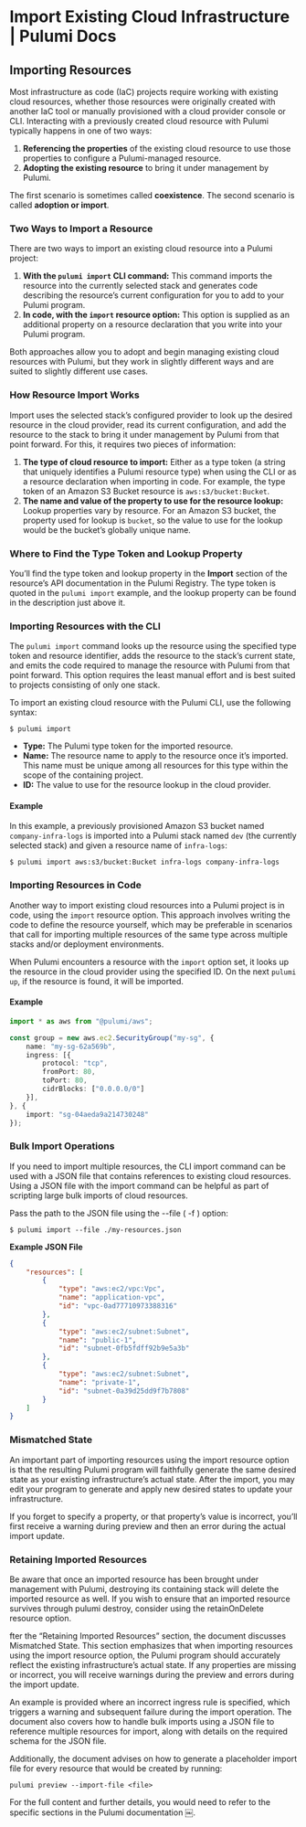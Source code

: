 # Import Existing Cloud Infrastructure | Pulumi Docs

## Importing Resources

Most infrastructure as code (IaC) projects require working with existing cloud resources, whether those resources were originally created with another IaC tool or manually provisioned with a cloud provider console or CLI. Interacting with a previously created cloud resource with Pulumi typically happens in one of two ways:

1. **Referencing the properties** of the existing cloud resource to use those properties to configure a Pulumi-managed resource.
2. **Adopting the existing resource** to bring it under management by Pulumi.

The first scenario is sometimes called **coexistence**. The second scenario is called **adoption or import**.

### Two Ways to Import a Resource

There are two ways to import an existing cloud resource into a Pulumi project:

1. **With the `pulumi import` CLI command:** This command imports the resource into the currently selected stack and generates code describing the resource’s current configuration for you to add to your Pulumi program.
2. **In code, with the `import` resource option:** This option is supplied as an additional property on a resource declaration that you write into your Pulumi program.

Both approaches allow you to adopt and begin managing existing cloud resources with Pulumi, but they work in slightly different ways and are suited to slightly different use cases.

### How Resource Import Works

Import uses the selected stack’s configured provider to look up the desired resource in the cloud provider, read its current configuration, and add the resource to the stack to bring it under management by Pulumi from that point forward. For this, it requires two pieces of information:

1. **The type of cloud resource to import:** Either as a type token (a string that uniquely identifies a Pulumi resource type) when using the CLI or as a resource declaration when importing in code. For example, the type token of an Amazon S3 Bucket resource is `aws:s3/bucket:Bucket`.
2. **The name and value of the property to use for the resource lookup:** Lookup properties vary by resource. For an Amazon S3 bucket, the property used for lookup is `bucket`, so the value to use for the lookup would be the bucket’s globally unique name.

### Where to Find the Type Token and Lookup Property

You’ll find the type token and lookup property in the **Import** section of the resource’s API documentation in the Pulumi Registry. The type token is quoted in the `pulumi import` example, and the lookup property can be found in the description just above it.

### Importing Resources with the CLI

The `pulumi import` command looks up the resource using the specified type token and resource identifier, adds the resource to the stack’s current state, and emits the code required to manage the resource with Pulumi from that point forward. This option requires the least manual effort and is best suited to projects consisting of only one stack.

To import an existing cloud resource with the Pulumi CLI, use the following syntax:

`$ pulumi import`

- **Type:** The Pulumi type token for the imported resource.
- **Name:** The resource name to apply to the resource once it’s imported. This name must be unique among all resources for this type within the scope of the containing project.
- **ID:** The value to use for the resource lookup in the cloud provider.

#### Example

In this example, a previously provisioned Amazon S3 bucket named `company-infra-logs` is imported into a Pulumi stack named `dev` (the currently selected stack) and given a resource name of `infra-logs`:

`$ pulumi import aws:s3/bucket:Bucket infra-logs company-infra-logs`

### Importing Resources in Code

Another way to import existing cloud resources into a Pulumi project is in code, using the `import` resource option. This approach involves writing the code to define the resource yourself, which may be preferable in scenarios that call for importing multiple resources of the same type across multiple stacks and/or deployment environments.

When Pulumi encounters a resource with the `import` option set, it looks up the resource in the cloud provider using the specified ID. On the next `pulumi up`, if the resource is found, it will be imported.

#### Example

```typescript
import * as aws from "@pulumi/aws";

const group = new aws.ec2.SecurityGroup("my-sg", {
    name: "my-sg-62a569b",
    ingress: [{
        protocol: "tcp",
        fromPort: 80,
        toPort: 80,
        cidrBlocks: ["0.0.0.0/0"]
    }],
}, {
    import: "sg-04aeda9a214730248"
});
```

### Bulk Import Operations

If you need to import multiple resources, the CLI import command can be used with a JSON file that contains references to existing cloud resources. Using a JSON file with the import command can be helpful as part of scripting large bulk imports of cloud resources.

Pass the path to the JSON file using the --file ( -f ) option:

`$ pulumi import --file ./my-resources.json`

**Example JSON File**

```JSON
{
    "resources": [
        {
            "type": "aws:ec2/vpc:Vpc",
            "name": "application-vpc",
            "id": "vpc-0ad77710973388316"
        },
        {
            "type": "aws:ec2/subnet:Subnet",
            "name": "public-1",
            "id": "subnet-0fb5fdff92b9e5a3b"
        },
        {
            "type": "aws:ec2/subnet:Subnet",
            "name": "private-1",
            "id": "subnet-0a39d25dd9f7b7808"
        }
    ]
}
```

### Mismatched State

An important part of importing resources using the import resource option is that the resulting Pulumi program will faithfully generate the same desired state as your existing infrastructure’s actual state. After the import, you may edit your program to generate and apply new desired states to update your infrastructure.

If you forget to specify a property, or that property’s value is incorrect, you’ll first receive a warning during preview and then an error during the actual import update.

### Retaining Imported Resources

Be aware that once an imported resource has been brought under management with Pulumi, destroying its containing stack will delete the imported resource as well. If you wish to ensure that an imported resource survives through pulumi destroy, consider using the retainOnDelete resource option.

fter the “Retaining Imported Resources” section, the document discusses Mismatched State. This section emphasizes that when importing resources using the import resource option, the Pulumi program should accurately reflect the existing infrastructure’s actual state. If any properties are missing or incorrect, you will receive warnings during the preview and errors during the import update.

An example is provided where an incorrect ingress rule is specified, which triggers a warning and subsequent failure during the import operation. The document also covers how to handle bulk imports using a JSON file to reference multiple resources for import, along with details on the required schema for the JSON file.

Additionally, the document advises on how to generate a placeholder import file for every resource that would be created by running:

`pulumi preview --import-file <file>`

For the full content and further details, you would need to refer to the specific sections in the Pulumi documentation ￼.